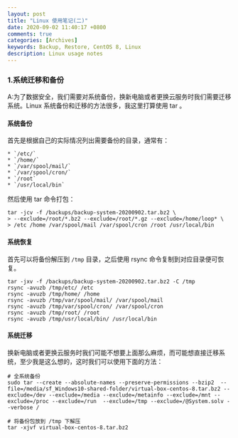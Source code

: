 ```yaml
---
layout: post
title: "Linux 使用笔记(二)"
date: 2020-09-02 11:40:17 +0800
comments: true
categories: [Archives]
keywords: Backup, Restore, CentOS 8, Linux
description: Linux usage notes
---
```


### 1.系统迁移和备份
A:为了数据安全，我们需要对系统备份，换新电脑或者更换云服务时我们需要迁移系统。Linux 系统备份和迁移的方法很多，我这里打算使用 tar 。  

#### 系统备份 
首先是根据自己的实际情况列出需要备份的目录，通常有：  

    * `/etc/` 
    * `/home/`
    * `/var/spool/mail/`
    * `/var/spool/cron/`
    * `/root`
    * `/usr/local/bin`

然后使用 tar 命令打包：

```
tar -jcv -f /backups/backup-system-20200902.tar.bz2 \
> --exclude=/root/*.bz2 --exclude=/root/*.gz --exclude=/home/loop* \
> /etc /home /var/spool/mail /var/spool/cron /root /usr/local/bin
```


#### 系统恢复
首先可以将备份解压到 `/tmp` 目录，之后使用 rsync 命令复制到对应目录便可恢复。

```
tar -jxv -f /backups/backup-system-20200902.tar.bz2 -C /tmp
rsync -avuzb /tmp/etc/ /etc
rsync -avuzb /tmp/home/ /home
rsync -avuzb /tmp/var/spool/mail/ /var/spool/mail
rsync -avuzb /tmp/var/spool/cron/ /var/spool/cron
rsync -avuzb /tmp/root/ /root
rsync -avuzb /tmp/usr/local/bin/ /usr/local/bin
```

#### 系统迁移
换新电脑或者更换云服务时我们可能不想要上面那么麻烦，而可能想直接迁移系统，至少我是这么想的，这时我们可以使用下面的方法：

```
# 全系统备份
sudo tar --create --absolute-names --preserve-permissions --bzip2  --file=/media/sf_Windows10-shared-folder/virtual-box-centos-8.tar.bz2 --exclude=/dev --exclude=/media --exclude=/metainfo --exclude=/mnt --exclude=/proc --exclude=/run  --exclude=/tmp --exclude=/@System.solv --verbose /

# 将备份包放到 /tmp 下解压
tar -xjvf virtual-box-centos-8.tar.bz2
```